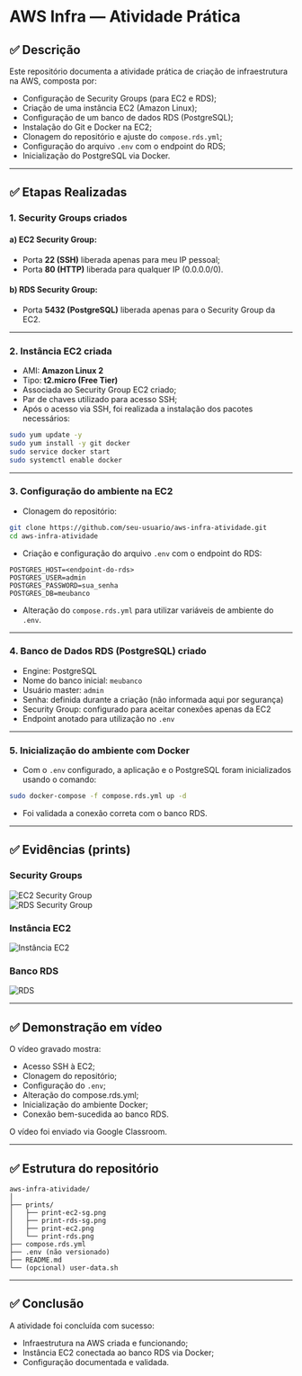 # AWS Infra — Atividade Prática

## ✅ Descrição  
Este repositório documenta a atividade prática de criação de infraestrutura na AWS, composta por:  
- Configuração de Security Groups (para EC2 e RDS);  
- Criação de uma instância EC2 (Amazon Linux);  
- Configuração de um banco de dados RDS (PostgreSQL);  
- Instalação do Git e Docker na EC2;  
- Clonagem do repositório e ajuste do `compose.rds.yml`;  
- Configuração do arquivo `.env` com o endpoint do RDS;  
- Inicialização do PostgreSQL via Docker.  

---

## ✅ Etapas Realizadas  

### 1. Security Groups criados  

#### a) EC2 Security Group:  
- Porta **22 (SSH)** liberada apenas para meu IP pessoal;  
- Porta **80 (HTTP)** liberada para qualquer IP (0.0.0.0/0).  

#### b) RDS Security Group:  
- Porta **5432 (PostgreSQL)** liberada apenas para o Security Group da EC2.  

---

### 2. Instância EC2 criada  
- AMI: **Amazon Linux 2**  
- Tipo: **t2.micro (Free Tier)**  
- Associada ao Security Group EC2 criado;  
- Par de chaves utilizado para acesso SSH;  
- Após o acesso via SSH, foi realizada a instalação dos pacotes necessários:  
```bash
sudo yum update -y
sudo yum install -y git docker
sudo service docker start
sudo systemctl enable docker
```  

---

### 3. Configuração do ambiente na EC2  
- Clonagem do repositório:  
```bash
git clone https://github.com/seu-usuario/aws-infra-atividade.git
cd aws-infra-atividade
```  
- Criação e configuração do arquivo `.env` com o endpoint do RDS:  
```env
POSTGRES_HOST=<endpoint-do-rds>
POSTGRES_USER=admin
POSTGRES_PASSWORD=sua_senha
POSTGRES_DB=meubanco
```  
- Alteração do `compose.rds.yml` para utilizar variáveis de ambiente do `.env`.  

---

### 4. Banco de Dados RDS (PostgreSQL) criado  
- Engine: PostgreSQL  
- Nome do banco inicial: `meubanco`  
- Usuário master: `admin`  
- Senha: definida durante a criação (não informada aqui por segurança)  
- Security Group: configurado para aceitar conexões apenas da EC2  
- Endpoint anotado para utilização no `.env`  

---

### 5. Inicialização do ambiente com Docker  
- Com o `.env` configurado, a aplicação e o PostgreSQL foram inicializados usando o comando:  
```bash
sudo docker-compose -f compose.rds.yml up -d
```  
- Foi validada a conexão correta com o banco RDS.  

---

## ✅ Evidências (prints)  

### Security Groups  
![EC2 Security Group](caminho/para/print-ec2-sg.png)  
![RDS Security Group](caminho/para/print-rds-sg.png)  

### Instância EC2  
![Instância EC2](caminho/para/print-ec2.png)  

### Banco RDS  
![RDS](caminho/para/print-rds.png)  

---

## ✅ Demonstração em vídeo  
O vídeo gravado mostra:  
- Acesso SSH à EC2;  
- Clonagem do repositório;  
- Configuração do `.env`;  
- Alteração do compose.rds.yml;  
- Inicialização do ambiente Docker;  
- Conexão bem-sucedida ao banco RDS.  

O vídeo foi enviado via Google Classroom.  

---

## ✅ Estrutura do repositório  
```
aws-infra-atividade/
│
├── prints/
│   ├── print-ec2-sg.png
│   ├── print-rds-sg.png
│   ├── print-ec2.png
│   └── print-rds.png
├── compose.rds.yml
├── .env (não versionado)
├── README.md
└── (opcional) user-data.sh
```  

---

## ✅ Conclusão  
A atividade foi concluída com sucesso:  
- Infraestrutura na AWS criada e funcionando;  
- Instância EC2 conectada ao banco RDS via Docker;  
- Configuração documentada e validada.  
